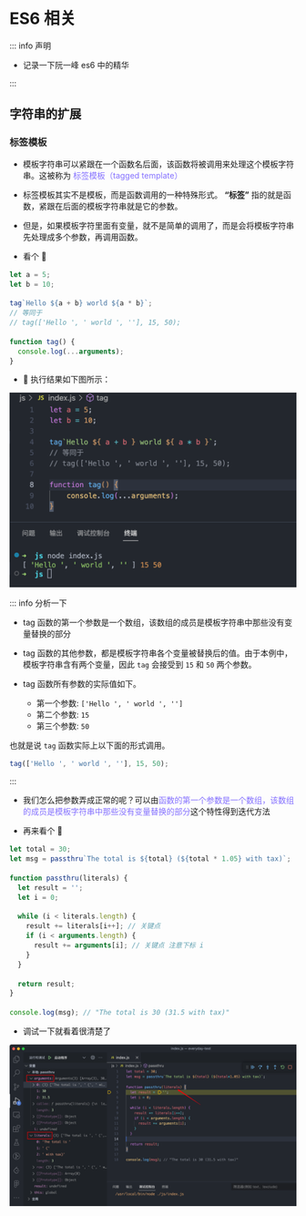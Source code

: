 # ES6 相关

::: info 声明

- 记录一下阮一峰 es6 中的精华

:::

## 字符串的扩展

### 标签模板

- 模板字符串可以紧跟在一个函数名后面，该函数将被调用来处理这个模板字符串。这被称为 <span style="color:#8470FF">标签模板（tagged template）</span>

- 标签模板其实不是模板，而是函数调用的一种特殊形式。 **“标签”** 指的就是函数，紧跟在后面的模板字符串就是它的参数。

- 但是，如果模板字符里面有变量，就不是简单的调用了，而是会将模板字符串先处理成多个参数，再调用函数。

- 看个 🌰

```js
let a = 5;
let b = 10;

tag`Hello ${a + b} world ${a * b}`;
// 等同于
// tag(['Hello ', ' world ', ''], 15, 50);

function tag() {
  console.log(...arguments);
}
```

- 🌰 执行结果如下图所示：

![Alt text](image.png)

::: info 分析一下

- tag 函数的第一个参数是一个数组，该数组的成员是模板字符串中那些没有变量替换的部分

- tag 函数的其他参数，都是模板字符串各个变量被替换后的值。由于本例中，模板字符串含有两个变量，因此 `tag` 会接受到 `15` 和 `50` 两个参数。

- tag 函数所有参数的实际值如下。

  - 第一个参数: `['Hello ', ' world ', '']`
  - 第二个参数: `15`
  - 第三个参数: `50`

也就是说 `tag` 函数实际上以下面的形式调用。

```js
tag(['Hello ', ' world ', ''], 15, 50);
```

:::

- 我们怎么把参数弄成正常的呢？可以由<span style="color:#8470FF">函数的第一个参数是一个数组，该数组的成员是模板字符串中那些没有变量替换的部分</span>这个特性得到迭代方法

- 再来看个 🌰

```js
let total = 30;
let msg = passthru`The total is ${total} (${total * 1.05} with tax)`;

function passthru(literals) {
  let result = '';
  let i = 0;

  while (i < literals.length) {
    result += literals[i++]; // 关键点
    if (i < arguments.length) {
      result += arguments[i]; // 关键点 注意下标 i
    }
  }

  return result;
}

console.log(msg); // "The total is 30 (31.5 with tax)"
```

- 调试一下就看着很清楚了

![Alt text](image-1.png)
